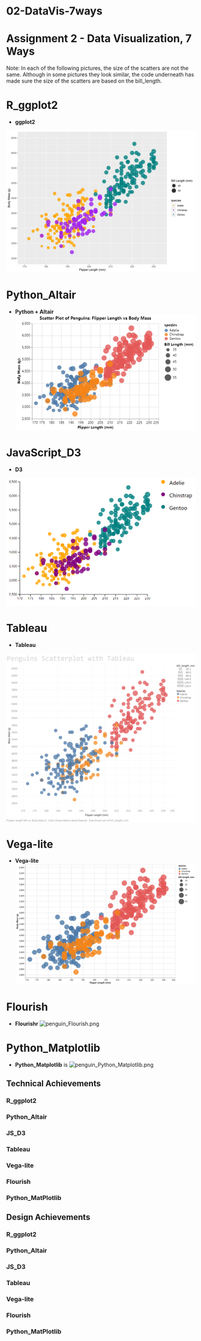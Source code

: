 # 02-DataVis-7ways

Assignment 2 - Data Visualization, 7 Ways  
===

Note: In each of the following pictures, the size of the scatters are not the same. Although in some pictures they look similar, the code underneath has made sure the size of the scatters are based on the bill_length.  

# R_ggplot2

- **ggplot2** 

![penguin_R_ggplot2.png](<img/penguin_R_ggplot2.png>)

# Python_Altair 

- **Python + Altair** 
![penguin_Python_Altair.png](<img/penguin_Python_Altair.png>)



# JavaScript_D3

- **D3** 

![penguin_JavaScript_D3.png](<img/penguin_JavaScript_D3.png>)



 # Tableau

 - **Tableau** 

 ![penguin_Tableau.png](<img/penguin_Tableau.png>)


# Vega-lite

- **Vega-lite** 
![penguin_Vega-lite.png](<img/penguin_Vega-lite.png>)



# Flourish

- **Flourishr** 
![penguin_Flourish.png](img/<penguin_Flourish.png>)


# Python_Matplotlib

- **Python_Matplotlib** is
![penguin_Python_Matplotlib.png](img/<penguin_Python_Matplotlib.png>)

















## Technical Achievements

### R_ggplot2

### Python_Altair


### JS_D3

### Tableau

### Vega-lite

### Flourish


### Python_MatPlotlib



## Design Achievements

### R_ggplot2

### Python_Altair


### JS_D3

### Tableau

### Vega-lite

### Flourish


### Python_MatPlotlib
